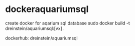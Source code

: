 # dockeraquariumsql

create docker for aqarium sql database
sudo docker build -t dreinstein/aquariumsql:[vx] .

dockerhub: dreinstein/aquariumsql
